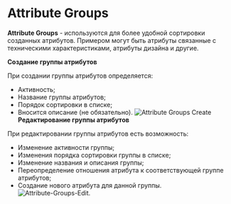 # Attribute Groups

**Attribute Groups** - используются для более удобной сортировки созданных атрибутов. Примером могут быть атрибуты связанные с техническими характеристиками, атрибуты дизайна и другие.

**Создание группы атрибутов**

При создании группы атрибутов определяется:

 - Активность;
 - Название группы атрибутов;
 - Порядок сортировки в списке;
 - Вносится описание (не обязательно).
 ![Attribute Groups Create](https://gitlab.zinit1.com/treoCRM/treopim/raw/devel/application/Espo/Modules/Pim/docs/_assets/Attribute-Groups-create.jpg)
**Редактирование группы атрибутов**

При редактировании группы атрибутов есть возможность:

- Изменение активности группы;
- Изменения порядка сортировки группы в списке;
- Изменение названия и описания группы;
- Переопределение отношения атрибута к соответствующей группе атрибутов;
- Создание нового атрибута для данной группы. 
![Attribute-Groups-Edit.](https://gitlab.zinit1.com/treoCRM/treopim/raw/devel/application/Espo/Modules/Pim/docs/_assets/Attribute-Groups-Edit.jpg)